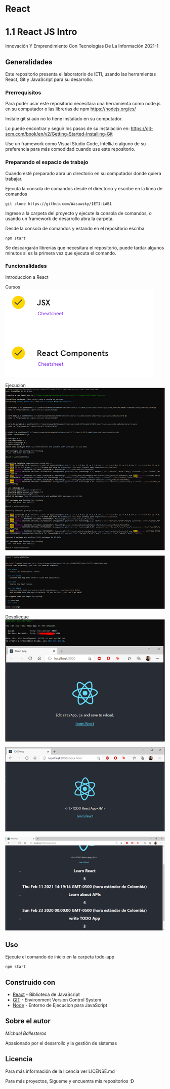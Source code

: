 # React

# 1.1 React JS Intro

Innovación Y Emprendimiento Con Tecnologías De La Información 2021-1

## Generalidades

Este repositorio presenta el laboratorio de IETI, usando las herramientas React, Git y JavaScript para su desarrollo.

### Prerrequisitos

Para poder usar este repositorio necesitara una herramienta como node.js en su computador o las librerias de npm
https://nodejs.org/es/

Instale git si aún no lo tiene instalado en su computador.

Lo puede encontrar y seguir los pasos de su instalación en:
https://git-scm.com/book/en/v2/Getting-Started-Installing-Git

Use un framework como Visual Studio Code, IntelliJ o alguno de su preferencia para más comodidad cuando use este repositorio.


### Preparando el espacio de trabajo

Cuando esté preparado abra un directorio en su computador donde quiera trabajar.

Ejecuta la consola de comandos desde el directorio y escribe en la línea de comandos

```
git clone https://github.com/Wasawsky/IETI-LAB1
```

Ingrese a la carpeta del proyecto y ejecute la consola de comandos, o usando un framework de desarrollo abra la carpeta.

Desde la consola de comandos y estando en el repositorio escriba

```
npm start
```

Se descargarán librerías que necesitara el repositorio, puede tardar algunos minutos si es la primera vez que ejecuta el comando.

### Funcionalidades

Introduccion a React

Cursos
![](images/course.PNG)

Ejecucion
![](images/createapp.PNG)

![](images/createapp2.PNG)


Despliegue
![](images/deploy.PNG)

![](images/deploy2.PNG)

![](images/parte2.PNG)

## Uso

Ejecute el comando de inicio en la carpeta todo-app

```
npm start
```

## Construido con

* [React](https://es.reactjs.org/) - Biblioteca de JavaScript
* [GIT](https://git-scm.com/) - Environment Version Control System
* [Node](https://nodejs.org/es/) - Entorno de Ejecucion para JavaScript

## Sobre el autor

*Michael Ballesteros*

Apasionado por el desarrollo y la gestión de sistemas

## Licencia

Para más información de la licencia ver LICENSE.md

Para más proyectos, Sígueme y encuentra mis repositorios :D
